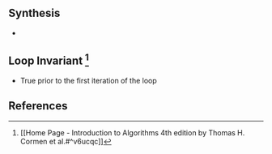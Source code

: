## Synthesis
- 
## Loop Invariant [^1]
- True prior to the first iteration of the loop
## References

[^1]: [[Home Page - Introduction to Algorithms 4th edition by Thomas H. Cormen et al.#^v6ucqc]]